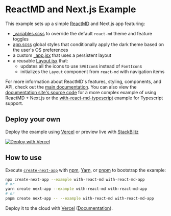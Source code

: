 # ReactMD and Next.js Example

This example sets up a simple [ReactMD](https://github.com/mlaursen/react-md) and Next.js
app featuring:

- [\_variables.scss](./styles/_variables.scss) to override the default
  `react-md` theme and feature toggles
- [app.scss](./styles/app.scss) global styles that conditionally apply the dark theme
  based on the user's OS preferences
- a custom [\_app.jsx](./pages/_app.jsx) that uses a persistent layout
- a reusable [Layout.jsx](./components/Layout/Layout.jsx) that:
  - updates all the icons to use `SVGIcon`s instead of `FontIcon`s
  - initializes the `Layout` component from `react-md` with navigation items

For more information about ReactMD's features, styling, components, and API, check out
the [main documentation](https://react-md.dev). You can also view the
[documentation site's source code](https://github.com/mlaursen/react-md/tree/master/packages/documentation)
for a more complex example of using ReactMD + Next.js or the [with-react-md-typescript](../with-react-md-typescript)
example for Typescript support.

## Deploy your own

Deploy the example using [Vercel](https://vercel.com?utm_source=github&utm_medium=readme&utm_campaign=next-example) or preview live with [StackBlitz](https://stackblitz.com/github/vercel/next.js/tree/canary/examples/with-react-md)

[![Deploy with Vercel](https://vercel.com/button)](https://vercel.com/new/git/external?repository-url=https://github.com/vercel/next.js/tree/canary/examples/with-react-md&project-name=with-react-md&repository-name=with-react-md)

## How to use

Execute [`create-next-app`](https://github.com/vercel/next.js/tree/canary/packages/create-next-app) with [npm](https://docs.npmjs.com/cli/init), [Yarn](https://yarnpkg.com/lang/en/docs/cli/create/), or [pnpm](https://pnpm.io) to bootstrap the example:

```bash
npx create-next-app --example with-react-md with-react-md-app
# or
yarn create next-app --example with-react-md with-react-md-app
# or
pnpm create next-app -- --example with-react-md with-react-md-app
```

Deploy it to the cloud with [Vercel](https://vercel.com/new?utm_source=github&utm_medium=readme&utm_campaign=next-example) ([Documentation](https://nextjs.org/docs/deployment)).
